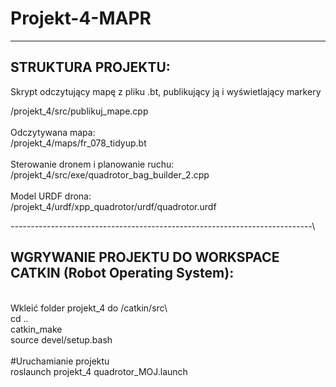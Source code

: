 # Projekt-4-MAPR

-------------------------------------------------------------------------
## STRUKTURA PROJEKTU:<br/>

Skrypt odczytujący mapę z pliku .bt, publikujący ją i wyświetlający markery<br/>

/projekt_4/src/publikuj_mape.cpp<br/>
<br/>
Odczytywana mapa:<br/>
/projekt_4/maps/fr_078_tidyup.bt  
<br/>
Sterowanie dronem i planowanie ruchu:<br/>
/projekt_4/src/exe/quadrotor_bag_builder_2.cpp  
<br/>
Model URDF drona:<br/>
/projekt_4/urdf/xpp_quadrotor/urdf/quadrotor.urdf  


---------------------------------------------------------------------------\
## WGRYWANIE PROJEKTU DO WORKSPACE CATKIN (Robot Operating System):<br/> 
<br/>
Wkleić folder projekt_4 do /catkin/src\<br/>
cd ..<br/>
catkin_make<br/>  
source devel/setup.bash<br/>
<br/>
#Uruchamianie projektu<br/>
roslaunch projekt_4 quadrotor_MOJ.launch<br/>  
